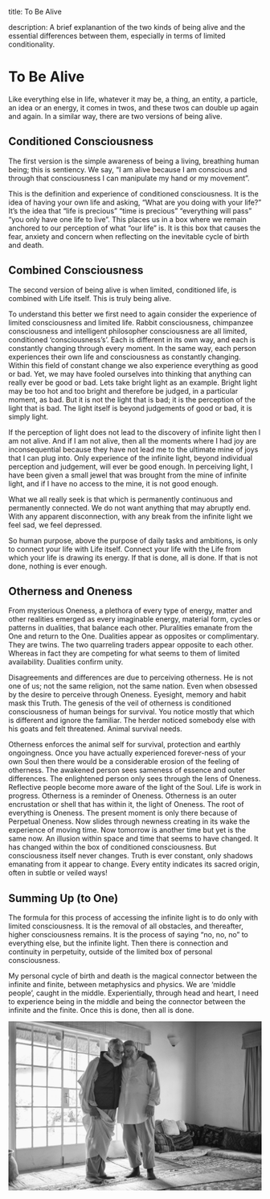 title: To Be Alive

description: A brief explanantion of the two kinds of being alive and the essential differences between them, especially in terms of limited conditionality.

# To Be Alive

Like everything else in life, whatever it may be, a thing, an entity, a particle, an idea or an energy, it comes in twos, and these twos can double up again and again. In a similar way, there are two versions of being alive.

## Conditioned Consciousness

The first version is the simple awareness of being a living, breathing human being; this is sentiency. We say, “I am alive because I am conscious and through that consciousness I can manipulate my hand or my movement”.

This is the definition and experience of conditioned consciousness. It is the idea of having your own life and asking, “What are you doing with your life?” It’s the idea that “life is precious” “time is precious” “everything will pass” “you only have one life to live”. This places us in a box where we remain anchored to our perception of what “our life” is. It is this box that causes the fear, anxiety and concern when reflecting on the inevitable cycle of birth and death.

## Combined Consciousness

The second version of being alive is when limited, conditioned life, is combined with Life itself. This is truly being alive.

To understand this better we first need to again consider the experience of limited consciousness and limited life. Rabbit consciousness, chimpanzee consciousness and intelligent philosopher consciousness are all limited, conditioned ‘consciousness’s’. Each is different in its own way, and each is constantly changing through every moment. In the same way, each person experiences their own life and consciousness as constantly changing. Within this field of constant change we also experience everything as good or bad. Yet, we may have fooled ourselves into thinking that anything can really ever be good or bad. Lets take bright light as an example. Bright light may be too hot and too bright and therefore be judged, in a particular moment, as bad. But it is not the light that is bad; it is the perception of the light that is bad. The light itself is beyond judgements of good or bad, it is simply light.

If the perception of light does not lead to the discovery of infinite light then I am not alive. And if I am not alive, then all the moments where I had joy are inconsequential because they have not lead me to the ultimate mine of joys that I can plug into. Only experience of the infinite light, beyond individual perception and judgement, will ever be good enough. In perceiving light, I have been given a small jewel that was brought from the mine of infinite light, and if I have no access to the mine, it is not good enough.

What we all really seek is that which is permanently continuous and permanently connected. We do not want anything that may abruptly end. With any apparent disconnection, with any break from the infinite light we feel sad, we feel depressed.

So human purpose, above the purpose of daily tasks and ambitions, is only to connect your life with Life itself. Connect your life with the Life from which your life is drawing its energy. If that is done, all is done. If that is not done, nothing is ever enough.

## Otherness and Oneness

From mysterious Oneness, a plethora of every type of energy, matter and other realities emerged as every imaginable energy, material form, cycles or patterns in dualities, that balance each other. Pluralities emanate from the One and return to the One. Dualities appear as opposites or complimentary. They are twins. The two quarreling traders appear opposite to each other. Whereas in fact they are competing for what seems to them of limited availability. Dualities confirm unity.

Disagreements and differences are due to perceiving otherness. He is not one of us; not the same religion, not the same nation. Even when obsessed by the desire to perceive through Oneness. Eyesight, memory and habit mask this Truth. The genesis of the veil of otherness is conditioned consciousness of human beings for survival. You notice mostly that which is different and ignore the familiar. The herder noticed somebody else with his goats and felt threatened. Animal survival needs.

Otherness enforces the animal self for survival, protection and earthly ongoingness. Once you have actually experienced forever-ness of your own Soul then there would be a considerable erosion of the feeling of otherness. The awakened person sees sameness of essence and outer differences. The enlightened person only sees through the lens of Oneness. Reflective people become more aware of the light of the Soul. Life is work in progress. Otherness is a reminder of Oneness. Otherness is an outer encrustation or shell that has within it, the light of Oneness. The root of everything is Oneness. The present moment is only there because of Perpetual Oneness. Now slides through newness creating in its wake the experience of moving time. Now tomorrow is another time but yet is the same now. An illusion within space and time that seems to have changed. It has changed within the box of conditioned consciousness. But consciousness itself never changes. Truth is ever constant, only shadows emanating from it appear to change. Every entity indicates its sacred origin, often in subtle or veiled ways!

## Summing Up (to One)

The formula for this process of accessing the infinite light is to do only with limited consciousness. It is the removal of all obstacles, and thereafter, higher consciousness remains. It is the process of saying “no, no, no” to everything else, but the infinite light. Then there is connection and continuity in perpetuity, outside of the limited box of personal consciousness.

My personal cycle of birth and death is the magical connector between the infinite and finite, between metaphysics and physics. We are ‘middle people’, caught in the middle. Experientially, through head and heart, I need to experience being in the middle and being the connector between the infinite and the finite. Once this is done, then all is done.

![Alive](./img/sfh_alive.jpg)